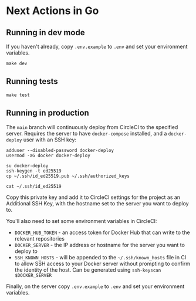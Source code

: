 # Next Actions in Go

## Running in dev mode

If you haven't already, copy `.env.example` to `.env` and set your environment variables.

```
make dev
```

## Running tests

```
make test
```

## Running in production

The `main` branch will continuously deploy from CircleCI to the specified server. Requires the server to have `docker-compose` installed, and a `docker-deploy` user with an SSH key:

```
adduser --disabled-password docker-deploy
usermod -aG docker docker-deploy

su docker-deploy
ssh-keygen -t ed25519
cp ~/.ssh/id_ed25519.pub ~/.ssh/authorized_keys

cat ~/.ssh/id_ed25519
```

Copy this private key and add it to CircleCI settings for the project as an Additional SSH Key, with the hostname set to the server you want to deploy to.

You'll also need to set some environment variables in CircleCI:

- `DOCKER_HUB_TOKEN` - an access token for Docker Hub that can write to the relevant repositories
- `DOCKER_SERVER` - the IP address or hostname for the server you want to deploy to
- `SSH_KNOWN_HOSTS` - will be appended to the `~/.ssh/known_hosts` file in CI to allow SSH access to your Docker server without prompting to confirm the identity of the host. Can be generated using `ssh-keyscan $DOCKER_SERVER`

Finally, on the server copy `.env.example` to `.env` and set your environment variables.
